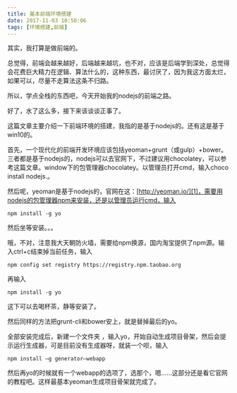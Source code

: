 ```yaml
---
title: 基本前端环境搭建
date: 2017-11-03 10:50:06
tags: [环境搭建,前端]
---
```

其实，我打算是做前端的。

总觉得，前端会越来越好，后端越来越坑，也不对，应该是后端学到深处，总觉得会花费巨大精力在逻辑、算法什么的，这种东西，最讨厌了，因为我这方面太烂，如果可以，尽量不走算法这条不归路。

<!--more-->

所以，学点全栈的东西吧，今天开始我的nodejs的前端之路。

好了，水了这么多，接下来该谈谈正事了。

这篇文章主要介绍一下前端环境的搭建，我指的是基于nodejs的。还有这是基于win10的。

首先，一个现代化的前端开发环境应该包括yeoman+grunt（或gulp）+bower。三者都是基于nodejs的，nodejs可以去官网下，不过建议用chocolatey，可以参考这篇文章。window下的包管理器chocolatey。以管理员打开cmd，输入choco install nodejs.。

然后呢，yeoman是基于nodejs的，官网在这：[http://yeoman.io/][1]，需要用nodejs的包管理器npm来安装，还是以管理员运行cmd，输入

    npm install -g yo

然后坐等安装。。。

哦，不对，注意我大天朝防火墙，需要给npm换源，国内淘宝提供了npm源。输入ctrl+c结束掉当前任务，输入

    npm config set registry https://registry.npm.taobao.org

再输入

    npm install -g yo

这下可以去喝杯茶，静等安装了。

然后同样的方法把grunt-cli和bower安上，就是替掉最后的yo。

全部安装完成后，新建一个文件夹 ，输入yo，开始自动生成项目骨架，然后会提示运行生成器，可是目前没有生成器呀，就装一个呗，输入

    npm install –g generator–webapp

然后再yo的时候就有一个webapp的选项了，选那个，嗯……这部分还是看它官网的教程吧。这样最基本yeoman生成项目骨架就完成了。


[1]: http://yeoman.io/